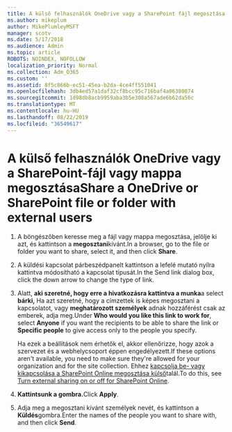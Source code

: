 ```yaml
---
title: A külső felhasználók OneDrive vagy a SharePoint fájl megosztása
ms.author: mikeplum
author: MikePlumleyMSFT
manager: scotv
ms.date: 5/17/2018
ms.audience: Admin
ms.topic: article
ROBOTS: NOINDEX, NOFOLLOW
localization_priority: Normal
ms.collection: Adm_O365
ms.custom: ''
ms.assetid: 8f5c866b-ec51-45ea-b2da-4ce4ff551041
ms.openlocfilehash: 3db4ed57a1daf32cf8bcc95c716baf4a06380874
ms.sourcegitcommit: 1d98db8acb9959aba3b5e308a567ade6b62da56c
ms.translationtype: MT
ms.contentlocale: hu-HU
ms.lasthandoff: 08/22/2019
ms.locfileid: "36549617"
---
```

# <a name="share-a-onedrive-or-sharepoint-file-or-folder-with-external-users"></a><span data-ttu-id="bed22-102">A külső felhasználók OneDrive vagy a SharePoint-fájl vagy mappa megosztása</span><span class="sxs-lookup"><span data-stu-id="bed22-102">Share a OneDrive or SharePoint file or folder with external users</span></span>

1. <span data-ttu-id="bed22-103">A böngészőben keresse meg a fájl vagy mappa megosztása, jelölje ki azt, és kattintson a **megosztani**kívánt.</span><span class="sxs-lookup"><span data-stu-id="bed22-103">In a browser, go to the file or folder you want to share, select it, and then click **Share**.</span></span>
    
2. <span data-ttu-id="bed22-104">A küldési kapcsolat párbeszédpanelt kattintson a lefelé mutató nyílra kattintva módosítható a kapcsolat típusát.</span><span class="sxs-lookup"><span data-stu-id="bed22-104">In the Send link dialog box, click the down arrow to change the type of link.</span></span>
    
3. <span data-ttu-id="bed22-105">Alatt, **aki szeretné, hogy erre a hivatkozásra kattintva a munka**a select **bárki,** Ha azt szeretné, hogy a címzettek is képes megosztani a kapcsolatot, vagy **meghatározott személyek** adnak hozzáférést csak az emberek, adja meg.</span><span class="sxs-lookup"><span data-stu-id="bed22-105">Under **Who would you like this link to work for**, select **Anyone** if you want the recipients to be able to share the link or **Specific people** to give access only to the people you specify.</span></span> 
    
    <span data-ttu-id="bed22-106">Ha ezek a beállítások nem érhetők el, akkor ellenőrizze, hogy azok a szervezet és a webhelycsoport éppen engedélyezett.</span><span class="sxs-lookup"><span data-stu-id="bed22-106">If these options aren't available, you need to make sure they're allowed for your organization and for the site collection.</span></span> <span data-ttu-id="bed22-107">Ehhez [kapcsolja be- vagy kikapcsolása a SharePoint Online megosztása külső](https://go.microsoft.com/fwlink/?linkid=866426)talál.</span><span class="sxs-lookup"><span data-stu-id="bed22-107">To do this, see [Turn external sharing on or off for SharePoint Online](https://go.microsoft.com/fwlink/?linkid=866426).</span></span>
    
4. <span data-ttu-id="bed22-108">**Kattintsunk a gombra.**</span><span class="sxs-lookup"><span data-stu-id="bed22-108">Click **Apply**.</span></span>
    
5. <span data-ttu-id="bed22-109">Adja meg a megosztani kívánt személyek nevét, és kattintson a **Küldés**gombra.</span><span class="sxs-lookup"><span data-stu-id="bed22-109">Enter the names of the people you want to share with, and then click **Send**.</span></span>
    


